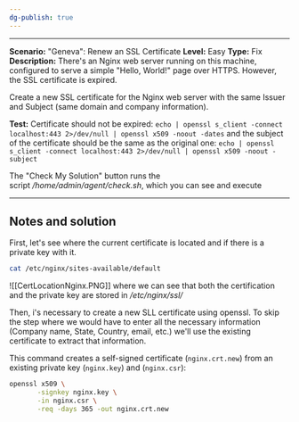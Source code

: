 ```yaml
---
dg-publish: true
---
```

---
**Scenario:** "Geneva": Renew an SSL Certificate
**Level:** Easy
**Type:** Fix  
**Description:** There's an Nginx web server running on this machine, configured to serve a simple "Hello, World!" page over HTTPS. However, the SSL certificate is expired.  
  
Create a new SSL certificate for the Nginx web server with the same Issuer and Subject (same domain and company information).

**Test:** Certificate should not be expired: `echo | openssl s_client -connect localhost:443 2>/dev/null | openssl x509 -noout -dates` and the subject of the certificate should be the same as the original one: `echo | openssl s_client -connect localhost:443 2>/dev/null | openssl x509 -noout -subject`  
  
The "Check My Solution" button runs the script _/home/admin/agent/check.sh_, which you can see and execute

---
## Notes and solution
First, let's see where the current certificate is located and if there is a private key with it.

``` bash
cat /etc/nginx/sites-available/default
```

![[CertLocationNginx.PNG]]
where we can see that both the certification and the private key are stored in _/etc/nginx/ssl/_

Then, i's necessary to create a new SLL certificate using openssl. To skip the step where we would have to enter all the necessary information (Company name, State, Country, email, etc.) we'll use the existing certificate to extract that information.

This command creates a self-signed certificate (`nginx.crt.new`) from an existing private key (`nginx.key`) and (`nginx.csr`):
``` bash
openssl x509 \
       -signkey nginx.key \
       -in nginx.csr \
       -req -days 365 -out nginx.crt.new
```


